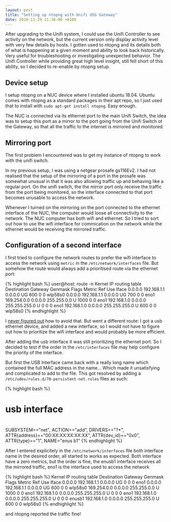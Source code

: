 ```yaml
---
layout: post
title: "Setting up ntopng with Unifi USG Gateway"
date: 2018-11-29 11:38:00 +0100
---
```


After upgrading to the Unifi system, I could use the Unifi Controller to see activity on the network, but the current version only display activity level with very few details by hosts. I gotten used to ntopng and its details both of what is happening at a given moment and ability to look back historically. Very useful for troubleshooting or investigating unexpected behavior. The Unifi Controller while providing great high level insight, still fell short of this ability, so I decided to re-enable by ntopng setup.


## Device setup

I setup ntopng on a NUC device where I installed ubuntu 18.04. Ubuntu comes with ntopng as a standard packages in their apt repo, so I just used that to install with `sudo apt-get install ntopng`. Easy enough.

The NUC is connected via its ethernet port to the main Unifi Switch, the idea was to setup this port as a mirror to the port going from the Unifi Switch ot the  Gateway, so that all the traffic to the internet is mirrored and monitored.

## Mirroring port

The first problem I encountered was to get my instance of ntopng to work with the unifi switch. 

In my previous setup, I was using a netgear prosafe gs116Ev2. I had not realised that the setup of the mirroring of a port in the prosafe was somewhat unusual in that it was also allowing traffic up and behaving like a regular port. On the unifi switch, the the mirror port only receive the traffic from the port being monitored, so the interface connected to that port becomes unusable to access the network. 

Whenever I turned on the mirroring on the port connected to the ethernet interface of the NUC, the computer would loose all connectivity to the network. The NUC computer has both wifi and ethernet. So I tried to sort out how to use the wifi interface for commication on the network while the ethernet would be receiving the mirrored traffic.

## Configuration of a second interface

I first tried to configure the network routes to prefer the wifi interface to access the network using `metric` in the `/etc/network/interfaces` file. But somehow the route would always add a prioritised route via the ethernet port:

{% highlight bash %}
user@host: route -n
Kernel IP routing table
Destination     Gateway         Genmask         Flags Metric Ref    Use Iface
0.0.0.0         192.168.1.1     0.0.0.0         UG    600    0        0 wlp58s0
0.0.0.0         192.168.1.1     0.0.0.0         UG    700    0        0 eno1
169.254.0.0     0.0.0.0         255.255.0.0     U     1000   0        0 eno1
192.168.1.0     0.0.0.0         255.255.255.0   U     0      0        0 eno1
192.168.1.0     0.0.0.0         255.255.255.0   U     600    0        0 wlp58s0
{% endhighlight %}

I [never figured out](https://askubuntu.com/questions/1088396/how-to-use-wifi-for-lan-and-internet-access-and-ethernet-for-traffic-monitoring) how to avoid that. But went a different route: I got a usb ethernet device, and added a new interface, so I would not have to figure out how to prioritize the wifi interface and would probably be more efficient.

After adding the usb interface it was still prioritizing the ethernet port. So I decided to test if the order in the `/etc/interfaces` file may help configure the priority of the interface.

But first the USB Interface came back with a really long name which contained the full MAC address in the name... Which made it unsatisfying and complicated to add to the file. This got resolved by adding a `/etc/udev/rules.d/70-persistent-net.rules` files as such:

{% highlight bash %}
# usb interface
#

SUBSYSTEM=="net", ACTION=="add", DRIVERS=="?*", ATTR{address}=="00:XX:XX:XX:XX:XX", ATTR{dev_id}=="0x0", ATTR{type}=="1", NAME="enus
b1"
{% endhighlight %}

After I entered explicitely in the `/etc/network/interfaces` file both interface name in the desired order, all started to works as expected. Both interface have a zero metrics, but the order is fine, the enusb1 interface receives all the mirrored traffic, eno1 is the interface used to access the network 

{% highlight bash %}
Kernel IP routing table
Destination     Gateway         Genmask         Flags Metric Ref    Use Iface
0.0.0.0         192.168.1.1     0.0.0.0         UG    0      0        0 eno1
0.0.0.0         192.168.1.1     0.0.0.0         UG    600    0        0 wlp58s0
169.254.0.0     0.0.0.0         255.255.0.0     U     1000   0        0 eno1
192.168.1.0     0.0.0.0         255.255.255.0   U     0      0        0 eno1
192.168.1.0     0.0.0.0         255.255.255.0   U     0      0        0 enusb1
192.168.1.0     0.0.0.0         255.255.255.0   U     600    0        0 wlp58s0
{% endhighlight %}

and ntopng reported the traffic fine!









